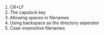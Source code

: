 1. CR+LF
2. The capslock key
3. Allowing spaces in filenames
4. Using backspace as the directory seperator
5. Case-insensitive filenames
